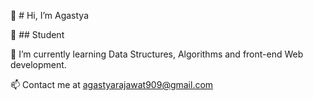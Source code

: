 👋 # Hi, I’m Agastya

👀 ## Student 

🌱 I’m currently learning Data Structures, Algorithms and front-end Web development.

📫 Contact me at agastyarajawat909@gmail.com

<!---
Agastya909/Agastya909 is a ✨ special ✨ repository because its `README.md` (this file) appears on your GitHub profile.
You can click the Preview link to take a look at your changes.
--->
